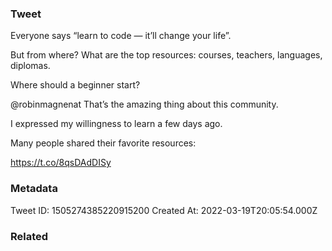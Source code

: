 ### Tweet
Everyone says “learn to code — it’ll change your life”.

But from where? What are the top resources: courses, teachers, languages, diplomas.

Where should a beginner start?

@robinmagnenat That’s the amazing thing about this community.

I expressed my willingness to learn a few days ago.

Many people shared their favorite resources:

https://t.co/8qsDAdDISy

### Metadata
Tweet ID: 1505274385220915200
Created At: 2022-03-19T20:05:54.000Z

### Related

